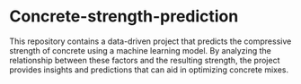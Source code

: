 # Concrete-strength-prediction
This repository contains a data-driven project that predicts the compressive strength of concrete using a machine learning model.  By analyzing the relationship between these factors and the resulting strength, the project provides insights and predictions that can aid in optimizing concrete mixes.
